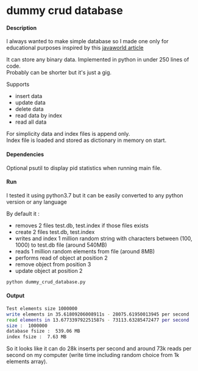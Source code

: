 dummy crud database
===


#### Description
I always wanted to make simple database so I made one only for educational purposes inspired by this [javaworld article](http://javaworld.com/article/2076333/java-web-development/use-a-randomaccessfile-to-build-a-low-level-database.html)  

It can store any binary data. 
Implemented in python in under 250 lines of code.  
Probably can be shorter but it's just a gig.

Supports
- insert data  
- update data  
- delete data
- read data by index
- read all data

For simplicity data and index files is append only.  
Index file is loaded and stored as dictionary in memory on start.

#### Dependencies
Optional psutil to display pid statistics when running main file.

#### Run

I tested it using python3.7 but it can be easily converted to any python version or any language  

By default it :
- removes 2 files test.db, test.index if those files exists
- create 2 files test.db, test.index  
- writes and index 1 million random string with characters between (100, 1000) to test.db file (around 540MB)
- reads 1 million random elements from file (around 8MB)
- performs read of object at position 2
- remove object from position 3
- update object at position 2

```python
python dummy_crud_database.py 
```

#### Output
```bash
Test elements size 1000000
write elements in 35.61809206008911s - 28075.61950013945 per second
read elements in 13.677339792251587s - 73113.63285472477 per second
size :  1000000
database fsize :  539.06 MB
index fsize :  7.63 MB
```


So it looks like it can do 28k inserts per second and around 73k reads per second on my computer (write time including random choice from 1k elements array).

